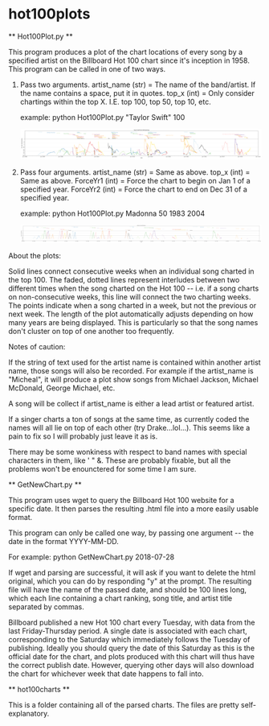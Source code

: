 # hot100plots

** Hot100Plot.py **

This program produces a plot of the chart locations of every song by 
a specified artist on the Billboard Hot 100 chart since it's inception
in 1958. This program can be called in one of two ways.

1) Pass two arguments.
	artist_name (str) = The name of the band/artist. If the name contains a space, put it in quotes.
	top_x       (int) = Only consider chartings within the top X. I.E. top 100, top 50, top 10, etc.
	
	example: python Hot100Plot.py "Taylor Swift" 100
	
	![Tay-tay](https://github.com/garrettsomers/hot100plots/blob/master/TaylorSwift_100.png)
2) Pass four arguments.
	artist_name (str) = Same as above.
	top_x       (int) = Same as above.
	ForceYr1    (int) = Force the chart to begin on Jan 1 of a specified year.
	ForceYr2    (int) = Force the chart to end on Dec 31 of a specified year.
	
	example: python Hot100Plot.py Madonna 50 1983 2004
	
	![My lady](https://github.com/garrettsomers/hot100plots/blob/master/Madonna_50_1983_2005.png)
	
About the plots:

Solid lines connect consecutive weeks when an individual song charted in the top 100. The faded, dotted lines represent interludes between two different times when the song charted on the Hot 100 -- i.e. if a song charts on non-consecutive weeks, this line will connect the two charting weeks. The points indicate when a song charted in a week, but not the previous or next week. The length of the plot automatically adjusts depending on how many years are being displayed. This is particularly so that the song names don't cluster on top of one another too frequently.

Notes of caution:

If the string of text used for the artist name is contained within another artist name, those songs will also be recorded. For example if the artist_name is "Micheal", it will produce a plot show songs from Michael Jackson, Michael McDonald, George Michael, etc.

A song will be collect if artist_name is either a lead artist or featured artist.

If a singer charts a ton of songs at the same time, as currently coded the names will all lie on top of each other (try Drake...lol...). This seems like a pain to fix so I will probably just leave it as is. 

There may be some wonkiness with respect to band names with special characters in them, like ' " &. These are probably fixable, but all the problems won't be enounctered for some time I am sure.
  
  
  
** GetNewChart.py **
  
This program uses wget to query the Billboard Hot 100 website for a specific date. It then parses the resulting .html file into a more easily usable format.

This program can only be called one way, by passing one argument -- the date in the format YYYY-MM-DD.

  For example: python GetNewChart.py 2018-07-28

If wget and parsing are successful, it will ask if you want to delete the html original, which you can do by responding "y" at the prompt. The resulting file will have the name of the passed date, and should be 100 lines long, which each line containing a chart ranking, song title, and artist title separated by commas.

Billboard published a new Hot 100 chart every Tuesday, with data from the last Friday-Thursday period. A single date is associated with each chart, corresponding to the Saturday which immediately follows the Tuesday of publishing. Ideally you should query the date of this Saturday as this is the official date for the chart, and plots produced with this chart will thus have the correct publish date. However, querying other days will also download the chart for whichever week that date happens to fall into.



** hot100charts **

This is a folder containing all of the parsed charts. The files are pretty self-explanatory.
